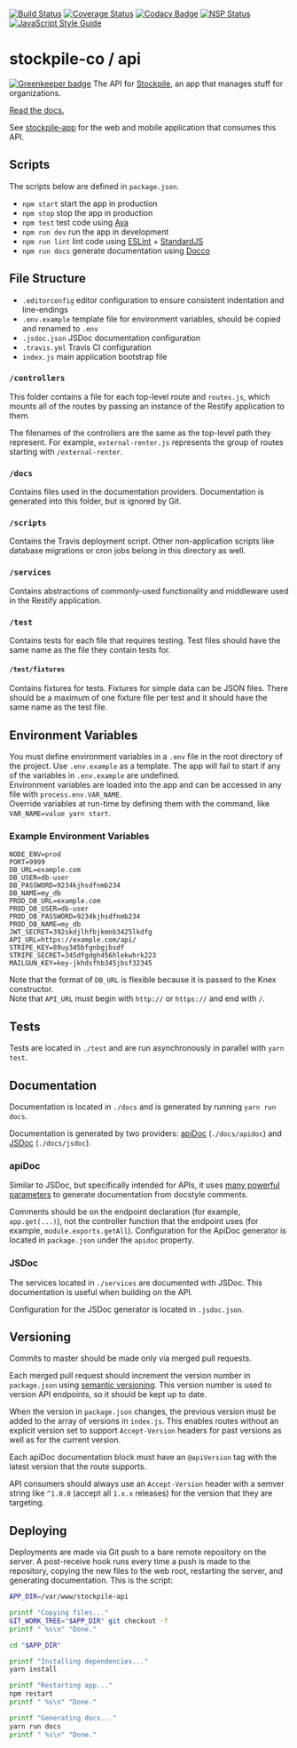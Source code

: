 [![Build Status](https://travis-ci.org/stockpile-co/api.svg?branch=master)](https://travis-ci.org/stockpile-co/api)
[![Coverage Status](https://coveralls.io/repos/github/stockpile-co/api/badge.svg?branch=master)](https://coveralls.io/github/stockpile-co/api?branch=master)
[![Codacy Badge](https://api.codacy.com/project/badge/Grade/365ffb8a702c42eb8634bdcd19173d5f)](https://www.codacy.com/app/adamvig/api?utm_source=github.com&amp;utm_medium=referral&amp;utm_content=stockpile-co/api&amp;utm_campaign=Badge_Grade)
[![NSP Status](https://nodesecurity.io/orgs/stockpile-co/projects/599e247f-7ec0-4dfe-a7b1-6dadbed908f0/badge)](https://nodesecurity.io/orgs/stockpile-co/projects/599e247f-7ec0-4dfe-a7b1-6dadbed908f0)
[![JavaScript Style Guide](https://img.shields.io/badge/code_style-standard-brightgreen.svg)](https://standardjs.com)

# stockpile-co / api

[![Greenkeeper badge](https://badges.greenkeeper.io/stockpile-co/api.svg)](https://greenkeeper.io/)
The API for [Stockpile](https://stockpileapp.co), an app that manages stuff for organizations.  

[Read the docs.](https://stockpileapp.co/docs)

See [stockpile-app](https://github.com/emmanuelroussel/stockpile-app) for the web and mobile application that consumes this API.  

## Scripts
The scripts below are defined in `package.json`.  
 * `npm start` start the app in production
 * `npm stop` stop the app in production
 * `npm test` test code using [Ava](https://github.com/avajs/ava)
 * `npm run dev` run the app in development
 * `npm run lint` lint code using [ESLint](http://eslint.org/) + [StandardJS](http://standardjs.com/)
 * `npm run docs` generate documentation using [Docco](https://jashkenas.github.io/docco/)

## File Structure
- `.editorconfig` editor configuration to ensure consistent indentation and line-endings
- `.env.example` template file for environment variables, should be copied and renamed to `.env`
- `.jsdoc.json` JSDoc documentation configuration
- `.travis.yml` Travis CI configuration
- `index.js` main application bootstrap file

### `/controllers`
This folder contains a file for each top-level route and `routes.js`, which mounts all of the routes by passing an instance of the Restify application to them.  

The filenames of the controllers are the same as the top-level path they represent. For example, `external-renter.js` represents the group of routes starting with `/external-renter`.  

### `/docs`
Contains files used in the documentation providers. Documentation is generated into this folder, but is ignored by Git.  

### `/scripts`
Contains the Travis deployment script. Other non-application scripts like database migrations or cron jobs belong in this directory as well.  

### `/services`
Contains abstractions of commonly-used functionality and middleware used in the Restify application.  

### `/test`
Contains tests for each file that requires testing. Test files should have the same name as the file they contain tests for.  
#### `/test/fixtures`
Contains fixtures for tests. Fixtures for simple data can be JSON files. There should be a maximum of one fixture file per test and it should have the same name as the test file.  

## Environment Variables
You must define environment variables in a `.env` file in the root directory of the project. Use `.env.example` as a template. The app will fail to start if any of the variables in `.env.example` are undefined.  
Environment variables are loaded into the app and can be accessed in any file with `process.env.VAR_NAME`.  
Override variables at run-time by defining them with the command, like `VAR_NAME=value yarn start`.  

### Example Environment Variables
```
NODE_ENV=prod
PORT=9999
DB_URL=example.com
DB_USER=db-user
DB_PASSWORD=9234kjhsdfnmb234
DB_NAME=my_db
PROD_DB_URL=example.com
PROD_DB_USER=db-user
PROD_DB_PASSWORD=9234kjhsdfnmb234
PROD_DB_NAME=my_db
JWT_SECRET=392skdjlhfbjkmnb3425lkdfg
API_URL=https://example.com/api/
STRIPE_KEY=89uy345bfgnbgjbsdf
STRIPE_SECRET=345dfgdgh456hlekwhrk223
MAILGUN_KEY=key-jkhdsfhb345jbsf32345
```

Note that the format of `DB_URL` is flexible because it is passed to the Knex constructor.  
Note that `API_URL` must begin with `http://` or `https://` and end with `/`.  

## Tests
Tests are located in `./test` and are run asynchronously in parallel with `yarn test`.  

## Documentation
Documentation is located in `./docs` and is generated by running `yarn run docs`.  

Documentation is generated by two providers: [apiDoc](http://apidocjs.com/) (`./docs/apidoc`) and [JSDoc](http://usejsdoc.org/) (`./docs/jsdoc`).  

### apiDoc
Similar to JSDoc, but specifically intended for APIs, it uses [many powerful parameters](http://apidocjs.com/#params) to generate documentation from docstyle comments.  

Comments should be on the endpoint declaration (for example, `app.get(...)`), not the controller function that the endpoint uses (for example, `module.exports.getAll`). Configuration for the ApiDoc generator is located in `package.json` under the `apidoc` property.  

### JSDoc
The services located in `./services` are documented with JSDoc. This documentation is useful when building on the API.  

Configuration for the JSDoc generator is located in `.jsdoc.json`.  

## Versioning
Commits to master should be made only via merged pull requests.  

Each merged pull request should increment the version number in `package.json` using [semantic versioning](http://semver.org/). This version number is used to version API endpoints, so it should be kept up to date.  

When the version in `package.json` changes, the previous version must be added to the array of versions in `index.js`. This enables routes without an explicit version set to support `Accept-Version` headers for past versions as well as for the current version.  

Each apiDoc documentation block must have an `@apiVersion` tag with the latest version that the route supports.  

API consumers should always use an `Accept-Version` header with a semver string like `^1.0.0` (accept all `1.x.x` releases) for the version that they are targeting.  

## Deploying
Deployments are made via Git push to a bare remote repository on the server. A post-receive hook runs every time a push is made to the repository, copying the new files to the web root, restarting the server, and generating documentation. This is the script:  
```bash
APP_DIR=/var/www/stockpile-api

printf "Copying files..."
GIT_WORK_TREE="$APP_DIR" git checkout -f
printf " %s\n" "Done."

cd "$APP_DIR"

printf "Installing dependencies..."
yarn install

printf "Restarting app..."
npm restart
printf " %s\n" "Done."

printf "Generating docs..."
yarn run docs
printf " %s\n" "Done."
```

